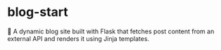 # blog-start
📝 A dynamic blog site built with Flask that fetches post content from an external API and renders it using Jinja templates.
